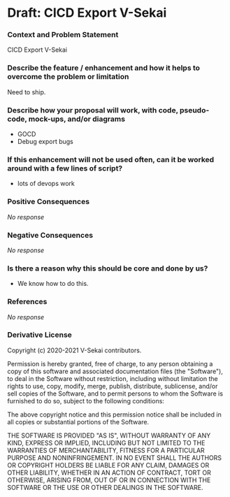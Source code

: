 # Draft: CICD Export V-Sekai

### Context and Problem Statement

CICD Export V-Sekai

### Describe the feature / enhancement and how it helps to overcome the problem or limitation

Need to ship.

### Describe how your proposal will work, with code, pseudo-code, mock-ups, and/or diagrams

- GOCD
- Debug export bugs

### If this enhancement will not be used often, can it be worked around with a few lines of script?

- lots of devops work

### Positive Consequences

_No response_

### Negative Consequences

_No response_

### Is there a reason why this should be core and done by us?

- We know how to do this.

### References

_No response_

### Derivative License

Copyright (c) 2020-2021 V-Sekai contributors.

Permission is hereby granted, free of charge, to any person obtaining a copy
of this software and associated documentation files (the "Software"), to deal
in the Software without restriction, including without limitation the rights
to use, copy, modify, merge, publish, distribute, sublicense, and/or sell
copies of the Software, and to permit persons to whom the Software is
furnished to do so, subject to the following conditions:

The above copyright notice and this permission notice shall be included in all
copies or substantial portions of the Software.

THE SOFTWARE IS PROVIDED "AS IS", WITHOUT WARRANTY OF ANY KIND, EXPRESS OR
IMPLIED, INCLUDING BUT NOT LIMITED TO THE WARRANTIES OF MERCHANTABILITY,
FITNESS FOR A PARTICULAR PURPOSE AND NONINFRINGEMENT. IN NO EVENT SHALL THE
AUTHORS OR COPYRIGHT HOLDERS BE LIABLE FOR ANY CLAIM, DAMAGES OR OTHER
LIABILITY, WHETHER IN AN ACTION OF CONTRACT, TORT OR OTHERWISE, ARISING FROM,
OUT OF OR IN CONNECTION WITH THE SOFTWARE OR THE USE OR OTHER DEALINGS IN THE
SOFTWARE.
